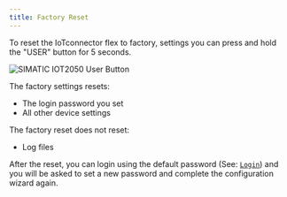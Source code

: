 ```yaml
---
title: Factory Reset
---
```


To reset the IoTconnector flex to factory, settings you can press and hold the "USER" button for 5 seconds.

![SIMATIC IOT2050 User Button](/img/IoT2050UserButton.png)

The factory settings resets:

- The login password you set
- All other device settings

The factory reset does not reset:

- Log files

After the reset, you can login using the default password (See: [`Login`](GettingStarted.md#login)) and you will be asked to set a new password and complete the configuration wizard again.
